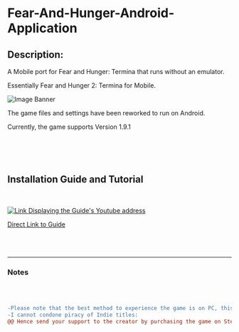 # Fear-And-Hunger-Android-Application

## **Description:**

A Mobile port for Fear and Hunger: Termina that runs without an emulator.

Essentially Fear and Hunger 2: Termina for Mobile. 
 
 


![Image Banner](https://files.catbox.moe/ie073j.png)

 
 



The game files and settings have been reworked to run on Android.

Currently, the game supports Version 1.9.1 
 <br />
 <br />
 <br />
 <br />
 <br />
## **Installation Guide and Tutorial**
<br />

[![Link Displaying the Guide's Youtube address](http://img.youtube.com/vi/NqM0E9SFE6U/0.jpg)](http://www.youtube.com/watch?v=NqM0E9SFE6U "How to play Fear and Hunger on your Phone [Guide to playing on Android without an Emulator]")

[Direct Link to Guide](http://www.youtube.com/watch?v=NqM0E9SFE6U)
<br />
<br />
<br />
<br />
_____________
### Notes
<br />
<br />

```diff 
-Please note that the best method to experience the game is on PC, this is a simple, clunky emulation.
-I cannot condone piracy of Indie titles:
@@ Hence send your support to the creator by purchasing the game on Steam. @@
